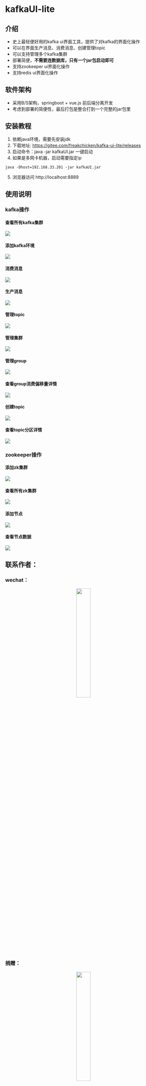 # kafkaUI-lite

## 介绍
- 史上最轻便好用的kafka ui界面工具，提供了对kafka的界面化操作
- 可以在界面生产消息、消费消息、创建管理topic
- 可以支持管理多个kafka集群
- 部署简便，**不需要连数据库，只有一个jar包启动即可**
- 支持zookeeper ui界面化操作
- 支持redis ui界面化操作

## 软件架构
- 采用B/S架构，springboot + vue.js 前后端分离开发
- 考虑到部署的简便性，最后打包是整合打到一个完整的jar包里


## 安装教程

1.  依赖java环境，需要先安装jdk
2.  下载地址: https://gitee.com/freakchicken/kafka-ui-lite/releases
2.  启动命令：java -jar kafkaUI.jar 一键启动
4.  如果是多网卡机器，启动需要指定ip

```
java -Dhost=192.168.33.201 -jar kafkaUI.jar
```
5.  浏览器访问 http://localhost:8889


## 使用说明
### kafka操作

#### 查看所有kafka集群
![](https://freakchicken.gitee.io/kafka-ui-lite/Dingtalk_20210107215027.jpg)

#### 添加kafka环境
![](https://freakchicken.gitee.io/kafka-ui-lite/Dingtalk_20210107215038.jpg)

#### 消费消息
![](https://freakchicken.gitee.io/kafka-ui-lite/Dingtalk_20210107214919.jpg)

#### 生产消息
![](https://freakchicken.gitee.io/kafka-ui-lite/Dingtalk_20210107214957.jpg)

#### 管理topic
![](https://freakchicken.gitee.io/kafka-ui-lite/kafka_topic_manage_20210110184715.jpg)

#### 管理集群
![](https://freakchicken.gitee.io/kafka-ui-lite/kafka_cluster_manage_20210110184640.jpg)

#### 管理group
![](https://freakchicken.gitee.io/kafka-ui-lite/group_manage_20210110184621.jpg)

#### 查看group消费偏移量详情
![](https://freakchicken.gitee.io/kafka-ui-lite/group_detail_20210110184557.jpg)

#### 创建topic
![](https://freakchicken.gitee.io/kafka-ui-lite/Dingtalk_20210107215016.jpg)

#### 查看topic分区详情
![](https://freakchicken.gitee.io/kafka-ui-lite/topic_partiton_detail_20210110120758.png)


### zookeeper操作
#### 添加zk集群
![](https://freakchicken.gitee.io/kafka-ui-lite/zk_add_source_20210110121408.png)

#### 查看所有zk集群
![](https://freakchicken.gitee.io/kafka-ui-lite/zk_source_20210110121439.png)

#### 添加节点
![](https://freakchicken.gitee.io/kafka-ui-lite/zk_add_node_20210110121530.png)

#### 查看节点数据
![](https://freakchicken.gitee.io/kafka-ui-lite/zkmanage_20210110121509.png)





## 联系作者：
### wechat：
<div style="text-align: center"> 
<img src="https://freakchicken.gitee.io/kafka-ui-lite/wechat.jpg" width = "30%" />
</div>


### 捐赠：
<div style="text-align: center"> 
<img src="https://freakchicken.gitee.io/kafka-ui-lite/wechatpay.jpg" width = "30%" />
</div>